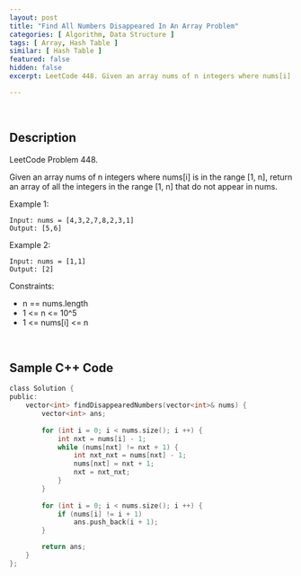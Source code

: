 ```yaml
---
layout: post
title: "Find All Numbers Disappeared In An Array Problem"
categories: [ Algorithm, Data Structure ]
tags: [ Array, Hash Table ]
similar: [ Hash Table ]
featured: false
hidden: false
excerpt: LeetCode 448. Given an array nums of n integers where nums[i] is in the range [1, n], return an array of all the integers in the range [1, n] that do not appear in nums.

---
```


<br />

## Description

LeetCode Problem 448.

Given an array nums of n integers where nums[i] is in the range [1, n], return an array of all the integers in the range [1, n] that do not appear in nums.

Example 1:
```
Input: nums = [4,3,2,7,8,2,3,1]
Output: [5,6]
```

Example 2:
```
Input: nums = [1,1]
Output: [2]
```

Constraints:
* n == nums.length
* 1 <= n <= 10^5
* 1 <= nums[i] <= n

<br />

## Sample C++ Code


```c
class Solution {
public:
    vector<int> findDisappearedNumbers(vector<int>& nums) {
        vector<int> ans;
        
        for (int i = 0; i < nums.size(); i ++) {
            int nxt = nums[i] - 1;
            while (nums[nxt] != nxt + 1) {
                int nxt_nxt = nums[nxt] - 1;
                nums[nxt] = nxt + 1;
                nxt = nxt_nxt;
            }
        }
        
        for (int i = 0; i < nums.size(); i ++) {
            if (nums[i] != i + 1)
                ans.push_back(i + 1);
        }

        return ans;
    }
};
```


